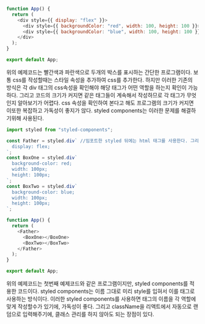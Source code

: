 ```javascript
function App() {
  return (
    <div style={{ display: "flex" }}>
      <div style={{ backgroundColor: "red", width: 100, height: 100 }}></div>
      <div style={{ backgroundColor: "blue", width: 100, height: 100 }}></div>
    </div>
  );
}

export default App;

```
위의 예제코드는 빨간색과 파란색으로 두개의 박스를 표시하는 간단한 프로그램이다.
보통 css를 작성할때는 스타일 속성을 추가하여 css를 추가한다. 하지만 이러한 기존의 방식은 각 div 태그의 css속성을 확인해야
해당 태그가 어떤 역할을 하는지 확인이 가능하다. 그리고 코드의 크기가 커지면 같은 태그들이 계속해서 작성하므로 각 태그가 무엇인지 알아보기가 어렵다.
css 속성을 확인하여 본다고 해도 프로그램의 크기가 커지면 이또한 복잡하고 가독성이 좋지가 않다. styled components는 이러한 문제를 해결하기위해 사용된다.

```javascript
import styled from "styled-components";

const Father = styled.div` //임포트한 styled 뒤에는 html 태그를 사용한다. 그리고 css를 입력할때는 백틱(``) 안에 입력하는 것을 주의한다.
  display: flex;
`;
const BoxOne = styled.div`
  background-color: red;
  width: 100px;
  height: 100px;
`;
const BoxTwo = styled.div`
  background-color: blue;
  width: 100px;
  height: 100px;
`;

function App() {
  return (
    <Father>
      <BoxOne></BoxOne>
      <BoxTwo></BoxTwo>
    </Father>
  );
}

export default App;

```
위의 예제코드는 첫번째 예제코드와 같은 프로그램이지만, styled components를 적용한 코드이다.
styled components는 이름 그대로 미리 style를 입혀서 이를 태그로 사용하는 방식이다. 이러한 styled components를 사용하면
태그의 이름을 각 역할에 맞게 작성할수가 있기에, 가독성이 좋다. 그리고 className을 리액트에서 자동으로 랜덤으로 입력해주기에, 클래스 관리를 하지 않아도 되는 장점이 있다.
